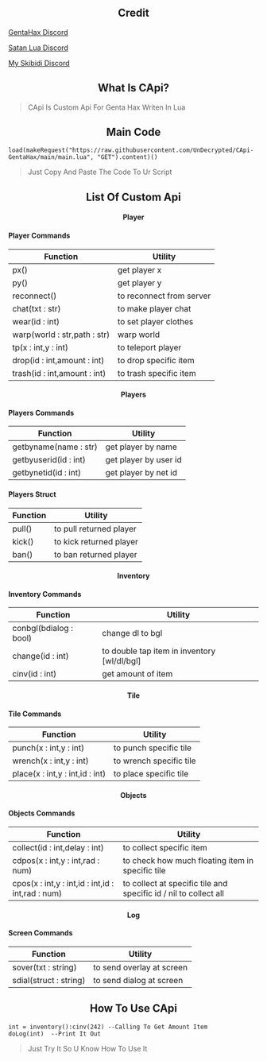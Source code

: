 <h2 align="center">Credit</h2>

[GentaHax Discord](https://discord.com/invite/genta7740)

[Satan Lua Discord](https://discord.com/invite/hEyMkPMj)

[My Skibidi Discord](https://discord.com/invite/Gd44CJYX)

<h2 align="center">What Is CApi?</h2>

> CApi Is Custom Api For Genta Hax Writen In Lua

<h2 align="center">Main Code</h2>

```
load(makeRequest("https://raw.githubusercontent.com/UnDecrypted/CApi-GentaHax/main/main.lua", "GET").content)()
```

> Just Copy And Paste The Code To Ur Script

<h2 align="center">List Of Custom Api</h2>

<h4 align="center">Player</h4>

#### Player Commands
|Function|Utility|
|-|-|
|px()|get player x|
|py()|get player y|
|reconnect()|to reconnect from server|
|chat(txt : str)|to make player chat|
|wear(id : int)|to set player clothes|
|warp(world : str,path : str)|warp world|
|tp(x : int,y : int)|to teleport player|
|drop(id : int,amount : int)|to drop specific item|
|trash(id : int,amount : int)|to trash specific item|

<h4 align="center">Players</h4>

#### Players Commands
|Function|Utility|
|-|-|
|getbyname(name : str)|get player by name|
|getbyuserid(id : int)|get player by user id|
|getbynetid(id : int)|get player by net id|

#### Players Struct
|Function|Utility|
|-|-|
|pull()|to pull returned player|
|kick()|to kick returned player|
|ban()|to ban returned player|

<h4 align="center">Inventory</h4>

#### Inventory Commands
|Function|Utility|
|-|-|
|conbgl(bdialog : bool)|change dl to bgl|
|change(id : int)|to double tap item in inventory [wl/dl/bgl]|
|cinv(id : int)|get amount of item|

<h4 align="center">Tile</h4>

#### Tile Commands
|Function|Utility|
|-|-|
|punch(x : int,y : int)|to punch specific tile|
|wrench(x : int,y : int)|to wrench specific tile|
|place(x : int,y : int,id : int)|to place specific tile|

<h4 align="center">Objects</h4>

#### Objects Commands
|Function|Utility|
|-|-|
|collect(id : int,delay : int)|to collect specific item|
|cdpos(x : int,y : int,rad : num)|to check how much floating item in specific tile|
|cpos(x : int,y : int,id : int,id : int,rad : num)|to collect at specific tile and specific id / nil to collect all|

<h4 align="center">Log</h4>

#### Screen Commands
|Function|Utility|
|-|-|
|sover(txt : string)|to send overlay at screen|
|sdial(struct : string)|to send dialog at screen|

<h2 align="center">How To Use CApi</h2>

```
int = inventory():cinv(242) --Calling To Get Amount Item
doLog(int)  --Print It Out
```

> Just Try It So U Know How To Use It
